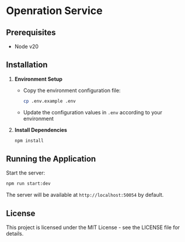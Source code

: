 # Openration Service


## Prerequisites

- Node v20

## Installation

1. **Environment Setup**
   - Copy the environment configuration file:
     ```bash
     cp .env.example .env
     ```
   - Update the configuration values in `.env` according to your environment

2. **Install Dependencies**
   ```bash
   npm install
   ```

## Running the Application

Start the server:
```bash
npm run start:dev
```

The server will be available at `http://localhost:50054` by default.

## License

This project is licensed under the MIT License - see the LICENSE file for details.
